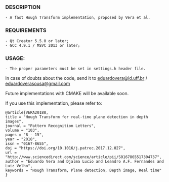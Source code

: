### DESCRIPTION
	- A fast Hough Transform implementation, proposed by Vera et al. 

### REQUIREMENTS
	- Qt Creator 5.5.0 or later;
	- GCC 4.9.1 / MSVC 2013 or later; 

### USAGE: 
	- The proper parameters must be set in settings.h header file.

In case of doubts about the code, send it to eduardovera@id.uff.br / eduardoverasousa@gmail.com

Future implementations with CMAKE will be available soon.

If you use this implementation, please refer to:
```
@article{VERA20188,
title = "Hough Transform for real-time plane detection in depth images",
journal = "Pattern Recognition Letters",
volume = "103",
pages = "8 - 15",
year = "2018",
issn = "0167-8655",
doi = "https://doi.org/10.1016/j.patrec.2017.12.027",
url = "http://www.sciencedirect.com/science/article/pii/S0167865517304737",
author = "Eduardo Vera and Djalma Lucio and Leandro A.F. Fernandes and Luiz Velho",
keywords = "Hough Transform, Plane detection, Depth image, Real time"
}
```
